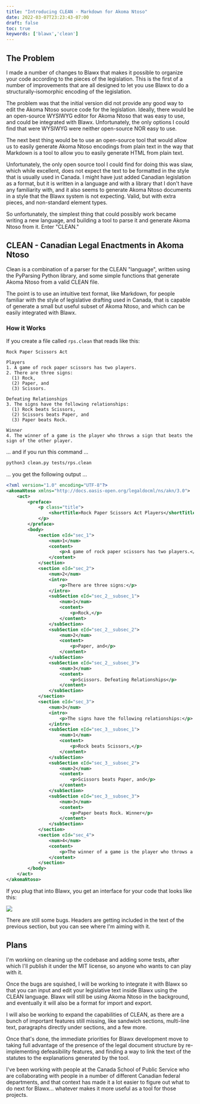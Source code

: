 ```yaml
---
title: "Introducing CLEAN - Markdown for Akoma Ntoso"
date: 2022-03-07T23:23:43-07:00
draft: false
toc: true
keywords: ['blawx','clean']
---
```


## The Problem

I made a number of changes to Blawx that makes it possible to
organize your code according to the pieces of the legislation.
This is the first of a number of improvements that are all designed
to let you use Blawx to do a structurally-isomorphic encoding of the
legislation.

The problem was that the initial version did not provide any
good way to edit the Akoma Ntoso source code for the legislation.
Ideally, there would be an open-source WYSIWYG editor for
Akoma Ntoso that was easy to use, and could be integrated with
Blawx. Unfortunately, the only options I could find that were
WYSIWYG were neither open-source NOR easy to use.

The next best thing would be to use an open-source tool that
would allow us to easily generate Akoma Ntoso encodings from
plain text in the way that Markdown is a tool to allow you to
easily generate HTML from plain text.

Unfortunately, the only open source tool I could find for doing
this was slaw, which while excellent, does not expect the text to be formatted in the
style that is usually used in Canada. I might have just added 
Canadian legislation as a format, but it is written in a language and with a library
that I don't have any familiarity with, and it also seems to generate Akoma Ntoso documents in a style that the Blawx
system is not expecting. Valid, but with extra pieces, and
non-standard element types.

So unfortunately, the simplest thing that could possibly work
became writing a new language, and building a tool to parse it and generate Akoma Ntoso from it. Enter "CLEAN."

## CLEAN - Canadian Legal Enactments in Akoma Ntoso

Clean is a combination of a parser for the CLEAN "language",
written using the PyParsing Python library, and some simple
functions that generate Akoma Ntoso from a valid CLEAN file.

The point is to use an intuitive text format, like Markdown,
for people familiar with the style of legislative drafting
used in Canada, that is capable of generate a small but useful subset of
Akoma Ntoso, and which can be easily integrated with Blawx.

### How it Works

If you create a file called `rps.clean` that reads like this:
```text
Rock Paper Scissors Act

Players
1. A game of rock paper scissors has two players.
2. There are three signs:
  (1) Rock,
  (2) Paper, and
  (3) Scissors.

Defeating Relationships
3. The signs have the following relationships:
  (1) Rock beats Scissors,
  (2) Scissors beats Paper, and
  (3) Paper beats Rock.

Winner
4. The winner of a game is the player who throws a sign that beats the sign of the other player.
```

... and if you run this command ...

```bash
python3 clean.py tests/rps.clean
```

... you get the following output ...

```xml
<?xml version="1.0" encoding="UTF-8"?>
<akomaNtoso xmlns="http://docs.oasis-open.org/legaldocml/ns/akn/3.0">
    <act>
        <preface>
            <p class="title">
                <shortTitle>Rock Paper Scissors Act Players</shortTitle>
            </p>
        </preface>
        <body>
            <section eId="sec_1">
                <num>1</num>
                <content>
                    <p>A game of rock paper scissors has two players.</p>
                </content>
            </section>
            <section eId="sec_2">
                <num>2</num>
                <intro>
                    <p>There are three signs:</p>
                </intro>
                <subSection eId="sec_2__subsec_1">
                    <num>1</num>
                    <content>
                        <p>Rock,</p>
                    </content>
                </subSection>
                <subSection eId="sec_2__subsec_2">
                    <num>2</num>
                    <content>
                        <p>Paper, and</p>
                    </content>
                </subSection>
                <subSection eId="sec_2__subsec_3">
                    <num>3</num>
                    <content>
                        <p>Scissors. Defeating Relationships</p>
                    </content>
                </subSection>
            </section>
            <section eId="sec_3">
                <num>3</num>
                <intro>
                    <p>The signs have the following relationships:</p>
                </intro>
                <subSection eId="sec_3__subsec_1">
                    <num>1</num>
                    <content>
                        <p>Rock beats Scissors,</p>
                    </content>
                </subSection>
                <subSection eId="sec_3__subsec_2">
                    <num>2</num>
                    <content>
                        <p>Scissors beats Paper, and</p>
                    </content>
                </subSection>
                <subSection eId="sec_3__subsec_3">
                    <num>3</num>
                    <content>
                        <p>Paper beats Rock. Winner</p>
                    </content>
                </subSection>
            </section>
            <section eId="sec_4">
                <num>4</num>
                <content>
                    <p>The winner of a game is the player who throws a sign that beats the sign of the other player.</p>
                </content>
            </section>
        </body>
    </act>
</akomaNtoso>
```

If you plug that into Blawx, you get an interface for your
code that looks like this:

![](/clean_demo.png)

There are still some bugs. Headers are getting included in
the text of the previous section, but you can see where I'm aiming with it.

## Plans

I'm working on cleaning up the codebase and adding some tests,
after which I'll publish it under the MIT license, so anyone
who wants to can play with it.

Once the bugs are squished, I will be working to integrate it with Blawx so that
you can input and edit your legislative text inside Blawx
using the CLEAN language. Blawx will still be using Akoma
Ntoso in the background, and eventually it will also be a format for import and
export.

I will also be working to expand
the capabilities of CLEAN, as there are a bunch of important
features still missing, like sandwich sections, multi-line
text, paragraphs directly under sections, and a few more.

Once that's done, the immediate priorities for Blawx development
move to taking full advantage of the presence of the legal
document structure by re-implementing defeasibility features,
and finding a way to link the text of the statutes to the
explanations generated by the tool.

I've been working with people at the Canada School of Public
Service who are collaborating with people in a number of
different Canadian federal departments, and that context has
made it a lot easier to figure out what to do next for
Blawx... whatever makes it more useful as a tool for those
projects.